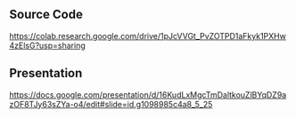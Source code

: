 ## Source Code
https://colab.research.google.com/drive/1pJcVVGt_PvZOTPD1aFkyk1PXHw4zElsG?usp=sharing
## Presentation
https://docs.google.com/presentation/d/16KudLxMgcTmDaltkouZlBYqDZ9azOF8TJy63sZYa-o4/edit#slide=id.g1098985c4a8_5_25

